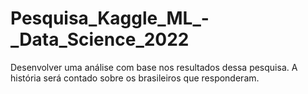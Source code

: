 # Pesquisa_Kaggle_ML_-_Data_Science_2022
Desenvolver uma análise com base nos resultados dessa pesquisa. A história será contado sobre os brasileiros que responderam.
